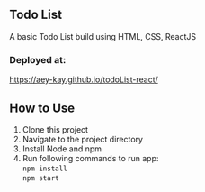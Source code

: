 ## Todo List
A basic Todo List build using HTML, CSS, ReactJS

### Deployed at:
 https://aey-kay.github.io/todoList-react/

## How to Use

1. Clone this project
2. Navigate to the project directory
3. Install Node and npm 
4. Run following commands to run app: <br>
   `npm install` <br>
   `npm start`
